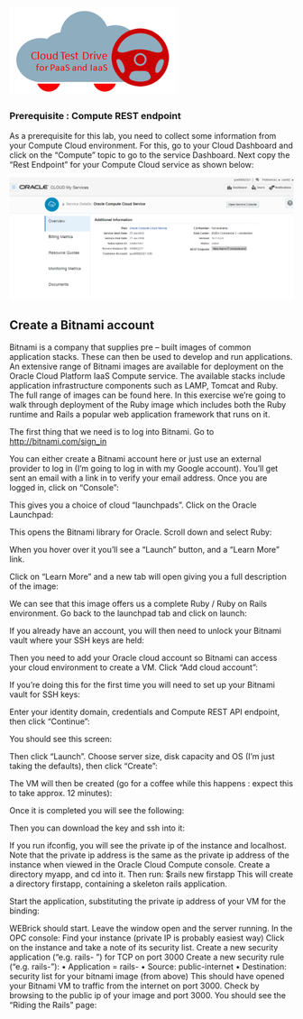 ![](common/images/customer.logo.png)
---

### Prerequisite : Compute REST endpoint

As a prerequisite for this lab, you need to collect some information from your Compute Cloud environment.  For this, go to your Cloud Dashboard and click on the “Compute” topic to go to the service Dashboard.
Next copy the “Rest Endpoint” for your Compute Cloud service as shown below:

![](bitnami/images/image002.png)


## Create a Bitnami account ##

Bitnami is a company that supplies pre – built images of common application stacks.  These can then be used to develop and run applications.
An extensive range of Bitnami images are available for deployment on the Oracle Cloud Platform IaaS Compute service.  The available stacks include application infrastructure components such as LAMP, Tomcat and Ruby.  The full range of images can be found here.
In this exercise we’re going to walk through deployment of the Ruby image which includes both the Ruby runtime and Rails a popular web application framework that runs on it.
 
The first thing that we need is to log into Bitnami.  Go to http://bitnami.com/sign_in

You can either create a Bitnami account here or just use an external provider to log in (I’m going to log in with my Google account).
You’ll get sent an email with a link in to verify your email address.
Once you are logged in, click on “Console”:
 
This gives you a choice of cloud “launchpads”.  Click on the Oracle Launchpad:
 
 
This opens the Bitnami library for Oracle.  Scroll down and select Ruby:
 
When you hover over it you’ll see a “Launch” button, and a “Learn More” link.
 
 
Click on “Learn More” and a new tab will open giving you a full description of the image:
 
We can see that this image offers us a complete Ruby / Ruby on Rails environment.
Go back to the launchpad tab and click on launch:
 
 
If you already have an account, you will then need to unlock your Bitnami vault where your SSH keys are held:
 
Then you need to add your Oracle cloud account so Bitnami can access your cloud environment to create a VM.  Click “Add cloud account”:
 
 
If you’re doing this for the first time you will need to set up your Bitnami vault for SSH keys:
 
Enter your identity domain, credentials and Compute REST API endpoint, then click “Continue”:
 
 
You should see this screen:
 
Then click “Launch”.  Choose server size, disk capacity and OS (I’m just taking the defaults), then click “Create”:
 
 
The VM will then be created (go for a coffee while this happens : expect this to take approx. 12 minutes):
 
Once it is completed you will see the following:
 
 
Then you can download the key and ssh into it:
 
If you run ifconfig, you will see the private ip of the instance and localhost.  Note that the private ip address is the same as the private ip address of the instance when viewed in the Oracle Cloud Compute console.
Create a directory myapp, and cd into it.  Then run:
$rails new firstapp
This will create a directory firstapp, containing a skeleton rails application.
 
Start the application, substituting the private ip address of your VM for the binding:
 
WEBrick should start.
Leave the window open and the server running.
In the OPC console:
Find your instance (private IP is probably easiest way)
Click on the instance and take a note of its security list.
Create a new security application (“e.g. rails- <your-user-id>”) for TCP on port 3000
Create a new security rule (“e.g. rails-<your-user-id>”):
•	Application = rails-<your-user-id>
•	Source: public-internet
•	Destination: security list for your bitnami image (from above)
This should have opened your Bitnami VM to traffic from the internet on port 3000.
Check by browsing to the public ip of your image and port 3000.  You should see the “Riding the Rails” page:
 


